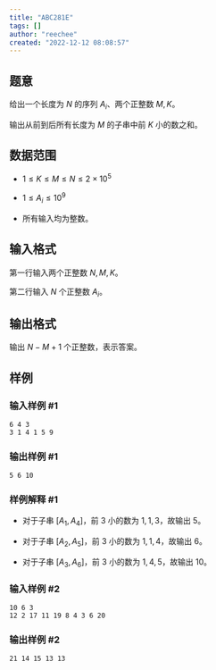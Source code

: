 ```yaml
---
title: "ABC281E"
tags: []
author: "reechee"
created: "2022-12-12 08:08:57"
---
```


## 题意

给出一个长度为 $N$ 的序列 $A_i$、两个正整数 $M,K$。

输出从前到后所有长度为 $M$ 的子串中前 $K$ 小的数之和。

## 数据范围

- $1 \leq K \leq M \leq N \leq 2 \times 10^5$

- $1 \leq A_i \leq 10^9$

- 所有输入均为整数。

## 输入格式

第一行输入两个正整数 $N,M,K$。

第二行输入 $N$ 个正整数 $A_i$。

## 输出格式

输出 $N-M+1$ 个正整数，表示答案。

## 样例

### 输入样例 #1

```
6 4 3
3 1 4 1 5 9
```

### 输出样例 #1

```
5 6 10
```

### 样例解释 #1

- 对于子串 $[A_1,A_4]$，前 $3$ 小的数为 $1,1,3$，故输出 $5$。

- 对于子串 $[A_2,A_5]$，前 $3$ 小的数为 $1,1,4$，故输出 $6$。

- 对于子串 $[A_3,A_6]$，前 $3$ 小的数为 $1,4,5$，故输出 $10$。

### 输入样例 #2

```
10 6 3
12 2 17 11 19 8 4 3 6 20
```

### 输出样例 #2

```
21 14 15 13 13
```